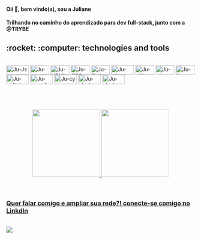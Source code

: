 

<!--
**Juliane-Alves/Juliane-Alves** is a ✨ _special_ ✨ repository because its `README.md` (this file) appears on your GitHub profile.

Here are some ideas to get you started:

- 🔭 I’m currently working on ...
- 🌱 I’m currently learning ...
- 👯 I’m looking to collaborate on ...
- 🤔 I’m looking for help with ...
- 💬 Ask me about ...
- 📫 How to reach me: ...
- 😄 Pronouns: ...
- ⚡ Fun fact: ...
-->
<h4>Oii 🔆, bem vindo(a), sou a Juliane<h4>

  <p> Trilhando no caminho do aprendizado para dev full-stack, junto com a  @TRYBE </p> 

<h2> :rocket: :computer: technologies and tools </h2>
<div style="display: inline_block"><br>
    <img align="center" alt="Ju-Js" height="25" width="60" src="https://img.shields.io/badge/JavaScript-F7DF1E?style=for-the-badge&logo=javascript&logoColor=black">
    <img align="center" alt="Ju-react" height="25" width="50" src="https://img.shields.io/badge/React-20232A?style=for-the-badge&logo=react&logoColor=61DAFB">
    <img align="center" alt="Ju-HTML" height="25" width="50" src="https://img.shields.io/badge/HTML5-E34F26?style=for-the-badge&logo=html5&logoColor=white">
    <img align="center" alt="Ju-CSS" height="25" width="50" src="https://img.shields.io/badge/CSS3-1572B6?style=for-the-badge&logo=css3&logoColor=white">
    <img align="center" alt="Ju-Redux" height="25" width="50" src="https://img.shields.io/badge/Redux-593D88?style=for-the-badge&logo=redux&logoColor=white">
    <img align="center" alt="Ju-ubuntu" height="25" width="60" src="https://img.shields.io/badge/Ubuntu-E95420?style=for-the-badge&logo=ubuntu&logoColor=white">
    <img align="center" alt="Ju-github" height="25" width="50" src="https://img.shields.io/badge/GitHub-100000?style=for-the-badge&logo=github&logoColor=white">
    <img align="center" alt="Ju-git" height="25" width="50" src="https://img.shields.io/badge/GIT-E44C30?style=for-the-badge&logo=git&logoColor=white">
    <img align="center" alt="Ju-linux" height="25" width="50" src="https://img.shields.io/badge/Linux-FCC624?style=for-the-badge&logo=linux&logoColor=black">
    <img align="center" alt="Ju-eslint" height="25" width="60" src="https://img.shields.io/badge/eslint-3A33D1?style=for-the-badge&logo=eslint&logoColor=white">
    <img align="center" alt="Ju-vscode" height="25" width="60" src="https://img.shields.io/badge/Visual_Studio_Code-0078D4?style=for-the-badge&logo=visual%20studio%20code&logoColor=white">
    <img align="center" alt="Ju-cy" height="25" width="60" src="https://img.shields.io/badge/Cypress-17202C?style=for-the-badge&logo=cypress&logoColor=white">
    <img align="center" alt="Ju-slack" height="25" width="60" src="https://img.shields.io/badge/Slack-4A154B?style=for-the-badge&logo=slack&logoColor=white">
    <img align="center" alt="Ju-slack" height="25" width="60" src="https://img.shields.io/badge/Node.js-43853D?style=for-the-badge&logo=node.js&logoColor=white"> 
</div> <br> <br> <br> <br>
  
<div align="center">
    <a href="https://github.com/Juliane-Alves">
    <img height="180em" src="https://github-readme-stats.vercel.app/api?username=Juliane-Alves&show_icons=true&theme=dracula&include_all_commits=true&count_private=true"/>
    <img height="180em" src="https://github-readme-stats.vercel.app/api/top-langs/?username=Juliane-Alves&layout=compact&langs_count=7&theme=dracula"/>
  </div> <br> <br>
  
  <h3>Quer falar comigo e ampliar sua rede?! conecte-se comigo no Linkdln</h3>

  <div style="display: inline_block"><br>
    <a href="https://www.linkedin.com/in/juliane-alves-539b8a1a1/" target="_blank"><img src="https://img.shields.io/badge/-LinkedIn-%230077B5?style=for-the-badge&logo=linkedin&logoColor=white" target="_blank"></a> 
   </div>
